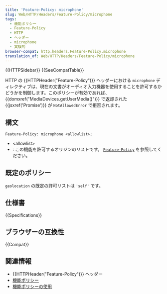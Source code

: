 ```yaml
---
title: 'Feature-Policy: microphone'
slug: Web/HTTP/Headers/Feature-Policy/microphone
tags:
  - 機能ポリシー
  - Feature-Policy
  - HTTP
  - ヘッダー
  - microphone
  - 実験的
browser-compat: http.headers.Feature-Policy.microphone
translation_of: Web/HTTP/Headers/Feature-Policy/microphone
---
```

{{HTTPSidebar}} {{SeeCompatTable}}

HTTP の {{HTTPHeader("Feature-Policy")}} ヘッダーにおける `microphone` ディレクティブは、現在の文書がオーディオ入力機器を使用することを許可するかどうかを制御します。このポリシーが有効であれば、 {{domxref("MediaDevices.getUserMedia()")}} で返却された {{jsxref('Promise')}} が `NotAllowedError` で拒否されます。

## 構文

```
Feature-Policy: microphone <allowlist>;
```

 - \<allowlist>
  - : この機能を許可するオリジンのリストです。 [`Feature-Policy`](/ja/docs/Web/HTTP/Headers/Feature-Policy#syntax) を参照してください。

## 既定のポリシー

`geolocation` の既定の許可リストは `'self'` です。

## 仕様書

{{Specifications}}

## ブラウザーの互換性

{{Compat}}

## 関連情報

- {{HTTPHeader("Feature-Policy")}} ヘッダー
- [機能ポリシー](/ja/docs/Web/HTTP/Feature_Policy)
- [機能ポリシーの使用](/ja/docs/Web/HTTP/Feature_Policy/Using_Feature_Policy)
